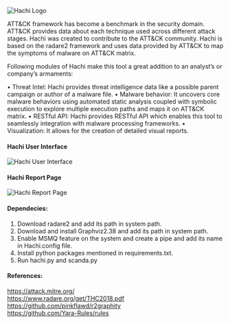 ![Hachi Logo](https://github.com/Kart1keya/Hachi/blob/master/images/Hachi-Logo-Final-3.png)

ATT&CK framework has become a benchmark in the security domain. ATT&CK provides data about each technique used across different attack stages. Hachi was created to contribute to the ATT&CK community. Hachi is based on the radare2 framework and uses data provided by ATT&CK to map the symptoms of malware on ATT&CK matrix.

Following modules of Hachi make this tool a great addition to an analyst’s or company’s armaments:

• Threat Intel: Hachi provides threat intelligence data like a possible parent campaign or author of a malware file.
• Malware behavior: It uncovers core malware behaviors using automated static analysis coupled with symbolic execution to explore multiple execution paths and maps it on ATT&CK matrix.
• RESTful API: Hachi provides RESTful API which enables this tool to seamlessly integration with malware processing frameworks.
• Visualization: It allows for the creation of detailed visual reports.

#### Hachi User Interface
![Hachi User Interface](https://github.com/Kart1keya/Hachi/blob/master/images/User_Interface.PNG)

#### Hachi Report Page
![Hachi Report Page](https://github.com/Kart1keya/Hachi/blob/master/images/Report_Snap.PNG)

#### Dependecies:
1. Download radare2 and add its path in system path.
2. Download and install Graphviz2.38 and add its path in system path.
3. Enable MSMQ feature on the system and create a pipe and add its name in Hachi.config file.
4. Install python packages mentioned in requirements.txt.
5. Run hachi.py and scanda.py

#### References: <br/>
https://attack.mitre.org/<br/>
https://www.radare.org/get/THC2018.pdf<br/>
https://github.com/pinkflawd/r2graphity<br/>
https://github.com/Yara-Rules/rules<br/>
